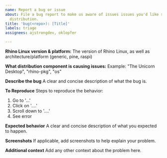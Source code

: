 ```yaml
---
name: Report a bug or issue
about: File a bug report to make us aware of issues issues you'd like solved in the
  distribution.
title: 'bug(<repo>): [Title]'
labels: triage
assignees: ajstrongdev, oklopfer

---
```


**Rhino Linux version & platform:**
The version of Rhino Linux, as well as architecture/platform (generic, pine, raspi)

**What distribution component is causing issues:**
Example: "The Unicorn Desktop", "rhino-pkg", "os"

**Describe the bug**
A clear and concise description of what the bug is.

**To Reproduce**
Steps to reproduce the behavior:
1. Go to '...'
2. Click on '....'
3. Scroll down to '....'
4. See error

**Expected behavior**
A clear and concise description of what you expected to happen.

**Screenshots**
If applicable, add screenshots to help explain your problem.

**Additional context**
Add any other context about the problem here.
